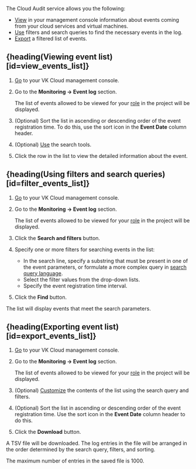 The Cloud Audit service allows you the following:

- [View](#view_events_list) in your management console information about events coming from your cloud services and virtual machines.
- [Use](#filter_events_list) filters and search queries to find the necessary events in the log.
- [Export](#export_events_list) a filtered list of events.

## {heading(Viewing event list)[id=view_events_list]}

1. [Go](https://cloud.vk.com/app/) to your VK Cloud management console.
1. Go to the **Monitoring → Event log** section.
   
   The list of events allowed to be viewed for your [role](/en/tools-for-using-services/account/concepts/rolesandpermissions) in the project will be displayed.

1. (Optional) Sort the list in ascending or descending order of the event registration time. To do this, use the sort icon in the **Event Date** column header.
1. (Optional) [Use](#filter_events_list) the search tools.
1. Click the row in the list to view the detailed information about the event.

## {heading(Using filters and search queries)[id=filter_events_list]}

1. [Go](https://cloud.vk.com/app/) to your VK Cloud management console.
1. Go to the **Monitoring → Event log** section.

   The list of events allowed to be viewed for your [role](/en/tools-for-using-services/account/concepts/rolesandpermissions) in the project will be displayed.

1. Click the **Search and filters** button.

1. Specify one or more filters for searching events in the list:

   - In the search line, specify a substring that must be present in one of the event parameters, or formulate a more complex query in [search query language](/en/monitoring-services/event-log/concepts/search-language).
   - Select the filter values from the drop-down lists.
   - Specify the event registration time interval.

1. Click the **Find** button.

The list will display events that meet the search parameters.

## {heading(Exporting event list)[id=export_events_list]}

1. [Go](https://cloud.vk.com/app/) to your VK Cloud management console.
1. Go to the **Monitoring → Event log** section.

   The list of events allowed to be viewed for your [role](/en/tools-for-using-services/account/concepts/rolesandpermissions) in the project will be displayed.

1. (Optional) [Customize](#filter_events_list) the contents of the list using the search query and filters.
1. (Optional) Sort the list in ascending or descending order of the event registration time. Use the sort icon in the **Event Date** column header to do this.
1. Click the **Download** button.

A TSV file will be downloaded. The log entries in the file will be arranged in the order determined by the search query, filters, and sorting.

<info>

The maximum number of entries in the saved file is 1000.

</info>
